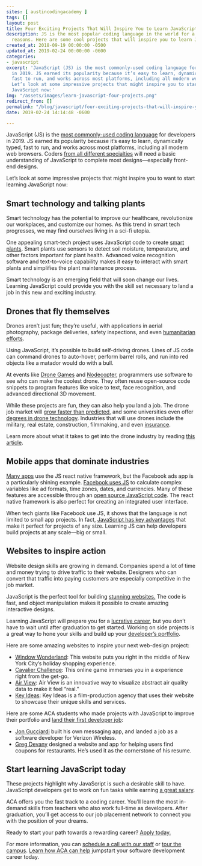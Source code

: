 ```yaml
---
sites: [ austincodingacademy ]
tags: []
layout: post
title: Four Exciting Projects That Will Inspire You to Learn JavaScript Right Now
description: JS is the most popular coding language in the world for a variety of
  reasons. Here are some cool projects that will inspire you to learn JavaScript now!
created_at: 2018-09-19 00:00:00 -0500
updated_at: 2019-02-24 00:00:00 -0600
categories:
- javascript
excerpt: 'JavaScript (JS) is the most commonly-used coding language for developers
  in 2019. JS earned its popularity because it’s easy to learn, dynamically typed,
  fast to run, and works across most platforms, including all modern web browsers.
  Let’s look at some impressive projects that might inspire you to start learning
  JavaScript now:'
img: "/assets/images/learn-javascript-four-projects.png"
redirect_from: []
permalink: "/blog/javascript/four-exciting-projects-that-will-inspire-you-to-learn-javascript/"
date: 2019-02-24 14:14:48 -0600

---
```

JavaScript (JS) is the [most commonly-used coding language](https://stackify.com/popular-programming-languages-2018/) for developers in 2019. JS earned its popularity because it’s easy to learn, dynamically typed, fast to run, and works across most platforms, including all modern web browsers. Coders [from all different specialties](https://blog.austincodingacademy.com/which-aca-track-is-right-for-you) will need a basic understanding of JavaScript to complete most designs—especially front-end designs.

Let’s look at some impressive projects that might inspire you to want to start learning JavaScript now:

## Smart technology and talking plants

Smart technology has the potential to improve our healthcare, revolutionize our workplaces, and customize our homes. As this trend in smart tech progresses, we may find ourselves living in a sci-fi utopia.

One appealing smart-tech project uses JavaScript code to create [smart plants](http://www.webondevices.com/the-arduino-plant-with-javascript-voice-recognition/). Smart plants use sensors to detect soil moisture, temperature, and other factors important for plant health. Advanced voice recognition software and text-to-voice capability makes it easy to interact with smart plants and simplifies the plant maintenance process.

Smart technology is an emerging field that will soon change our lives. Learning JavaScript could provide you with the skill set necessary to land a job in this new and exciting industry.

## Drones that fly themselves

Drones aren’t just fun; they’re useful, with applications in aerial photography, package deliveries, safety inspections, and even [humanitarian efforts](https://www.virgin.com/virgin-unite/business-innovation/humanitarian-sky-drones-disaster-response).

Using JavaScript, it’s possible to build self-driving drones. Lines of JS code can command drones to auto-hover, perform barrel rolls, and run into red objects like a matador would do with a bull.

At events like [Drone Games](http://dronegames.co/) and [Nodecopter](http://www.nodecopter.com/), programmers use software to see who can make the coolest drone. They often reuse open-source code snippets to program features like voice to text, face recognition, and advanced directional 3D movement.

While these projects are fun, they can also help you land a job. The drone job market will [grow faster than predicted](http://www.govtech.com/budget-finance/Drone-Related-Job-Growth-to-Outpace-Predictions.html), and some universities even offer [degrees in drone technology](http://www.govtech.com/budget-finance/Drone-Related-Job-Growth-to-Outpace-Predictions.html). Industries that will use drones include the military, real estate, construction, filmmaking, and even [insurance](https://uavcoach.com/uav-jobs/#guide-5).

Learn more about what it takes to get into the drone industry by reading [this article](https://jobs.ieee.org/jobs/content/Drones-are-a-big-job-opportunity-but-for-new-engin-2017-02-10).

## Mobile apps that dominate industries

[Many apps](https://brainhub.eu/blog/famous-apps-built-with-react-native/) use the JS react native framework, but the Facebook ads app is a particularly shining example. [Facebook uses JS](https://code.fb.com/developer-tools/react-native-for-android-how-we-built-the-first-cross-platform-react-native-app/) to calculate complex variables like ad formats, time zones, dates, and currencies. Many of these features are accessible through an [open source JavaScript code](https://medium.mybridge.co/amazing-javascript-projects-for-the-past-year-v-2018-2f114c6bd70a). The react native framework is also perfect for creating an integrated user interface.

When tech giants like Facebook use JS, it shows that the language is not limited to small app projects. In fact, [JavaScript has key advantages](https://www.telerik.com/blogs/5-benefits-of-reactjs-to-brighten-a-cloudy-day) that make it perfect for projects of any size. Learning JS can help developers build projects at any scale—big or small.

## Websites to inspire action

Website design skills are growing in demand. Companies spend a lot of time and money trying to drive traffic to their website. Designers who can convert that traffic into paying customers are especially competitive in the job market.

JavaScript is the perfect tool for building [stunning websites.](http://webdesignerwall.com/trends/30-truly-interactive-websites-built-css-javascript) The code is fast, and object manipulation makes it possible to create amazing interactive designs.

Learning JavaScript will prepare you for a [lucrative career](https://blog.austincodingacademy.com/what-will-you-make-as-a-full-time-developer), but you don’t have to wait until after graduation to get started. Working on side projects is a great way to hone your skills and build up your [developer’s portfolio](https://blog.austincodingacademy.com/what-are-hiring-managers-looking-for-in-a-developers-portfolio).

Here are some amazing websites to inspire your next web-design project:

* [Window Wonderland](https://windowwonderland.withgoogle.com/): This website puts you right in the middle of New York City’s holiday shopping experience.
* [Cavalier Challenge](https://cavalierchallenge.com/): This online game immerses you in a experience right from the get-go.
* [Air View](https://airview.blueair.com/): Air View is an innovative way to visualize abstract air quality data to make it feel “real.”
* [Key Ideas](http://www.keyideas.net/): Key Ideas is a film-production agency that uses their website to showcase their unique skills and services.

Here are some ACA students who made projects with JavaScript to improve their portfolio and [land their first developer job](https://blog.austincodingacademy.com/5-ways-to-get-a-job-as-a-web-developer-in-austins-tech-industry):

* [Jon Gucciardi](https://blog.austincodingacademy.com/student-project-highlight-jon-gucciardi) built his own messaging app, and landed a job as a software developer for Verizon Wireless.
* [Greg Devany](https://blog.austincodingacademy.com/student-project-highlight-greg-devany) designed a website and app for helping users find coupons for restaurants. He’s used it as the cornerstone of his resume.

## Start learning JavaScript today

These projects highlight why JavaScript is such a desirable skill to have. JavaScript developers get to work on fun tasks while earning [a great salary](https://blog.austincodingacademy.com/what-will-you-make-as-a-full-time-developer).

ACA offers you the fast track to a coding career. You’ll learn the most in-demand skills from teachers who also work full-time as developers. After graduation, you’ll get access to our job placement network to connect you with the position of your dreams.

Ready to start your path towards a rewarding career? [Apply today.](https://austincodingacademy.com/apply/)

For more information, you can [schedule a call with our staff](https://acaappointment.acuityscheduling.com/schedule.php?appointmentType=1406673) or [tour the campus](https://info.austincodingacademy.com/schedule-a-campus-tour). [Learn how ACA can help](https://austincodingacademy.com) jumpstart your software development career today.